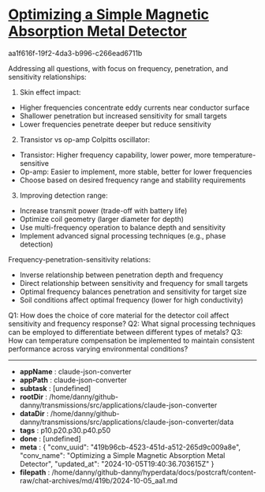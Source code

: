 # [Optimizing a Simple Magnetic Absorption Metal Detector](https://claude.ai/chat/419b96cb-4523-451d-a512-265d9c009a8e)

aa1f616f-19f2-4da3-b996-c266ead6711b

 Addressing all questions, with focus on frequency, penetration, and sensitivity relationships:

1. Skin effect impact:
- Higher frequencies concentrate eddy currents near conductor surface
- Shallower penetration but increased sensitivity for small targets
- Lower frequencies penetrate deeper but reduce sensitivity

2. Transistor vs op-amp Colpitts oscillator:
- Transistor: Higher frequency capability, lower power, more temperature-sensitive
- Op-amp: Easier to implement, more stable, better for lower frequencies
- Choose based on desired frequency range and stability requirements

3. Improving detection range:
- Increase transmit power (trade-off with battery life)
- Optimize coil geometry (larger diameter for depth)
- Use multi-frequency operation to balance depth and sensitivity
- Implement advanced signal processing techniques (e.g., phase detection)

Frequency-penetration-sensitivity relations:
- Inverse relationship between penetration depth and frequency
- Direct relationship between sensitivity and frequency for small targets
- Optimal frequency balances penetration and sensitivity for target size
- Soil conditions affect optimal frequency (lower for high conductivity)

Q1: How does the choice of core material for the detector coil affect sensitivity and frequency response?
Q2: What signal processing techniques can be employed to differentiate between different types of metals?
Q3: How can temperature compensation be implemented to maintain consistent performance across varying environmental conditions?

---

* **appName** : claude-json-converter
* **appPath** : claude-json-converter
* **subtask** : [undefined]
* **rootDir** : /home/danny/github-danny/transmissions/src/applications/claude-json-converter
* **dataDir** : /home/danny/github-danny/transmissions/src/applications/claude-json-converter/data
* **tags** : p10.p20.p30.p40.p50
* **done** : [undefined]
* **meta** : {
  "conv_uuid": "419b96cb-4523-451d-a512-265d9c009a8e",
  "conv_name": "Optimizing a Simple Magnetic Absorption Metal Detector",
  "updated_at": "2024-10-05T19:40:36.703615Z"
}
* **filepath** : /home/danny/github-danny/hyperdata/docs/postcraft/content-raw/chat-archives/md/419b/2024-10-05_aa1.md